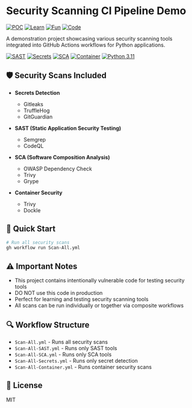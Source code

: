 # Security Scanning CI Pipeline Demo


[![POC](https://img.shields.io/badge/POC-Success-success)](https://github.com/sanhphanvan96/seclabs-sast-sca-secrets-ci/actions)
[![Learn](https://img.shields.io/badge/Learn-Success-success)](https://github.com/sanhphanvan96/seclabs-sast-sca-secrets-ci/actions)
[![Fun](https://img.shields.io/badge/Fun-100%25-brightgreen)](https://github.com/sanhphanvan96/seclabs-sast-sca-secrets-ci/actions)
[![Code](https://img.shields.io/badge/Code-Quality-blue)](https://github.com/sanhphanvan96/seclabs-sast-sca-secrets-ci/actions)

A demonstration project showcasing various security scanning tools integrated into GitHub Actions workflows for Python applications.

[![SAST](https://img.shields.io/badge/SAST-YES-red)](https://github.com/sanhphanvan96/seclabs-sast-sca-secrets-ci/actions/workflows/Scan-All-SAST.yml)
[![Secrets](https://img.shields.io/badge/Secrets-YES-yellow)](https://github.com/sanhphanvan96/seclabs-sast-sca-secrets-ci/actions/workflows/Scan-All-Secrets.yml)
[![SCA](https://img.shields.io/badge/SCA-YES-red)](https://github.com/sanhphanvan96/seclabs-sast-sca-secrets-ci/actions/workflows/Scan-All-SCA.yml)
[![Container](https://img.shields.io/badge/Container-YES-orange)](https://github.com/sanhphanvan96/seclabs-sast-sca-secrets-ci/actions/workflows/Scan-All-Container.yml)
[![Python 3.11](https://img.shields.io/badge/Python-3.11-blue.svg)](https://www.python.org/downloads/)

## 🛡️ Security Scans Included

- **Secrets Detection**
  - Gitleaks
  - TruffleHog
  - GitGuardian

- **SAST (Static Application Security Testing)**
  - Semgrep
  - CodeQL

- **SCA (Software Composition Analysis)**
  - OWASP Dependency Check
  - Trivy
  - Grype

- **Container Security**
  - Trivy
  - Dockle

## 🚀 Quick Start

```bash
# Run all security scans
gh workflow run Scan-All.yml
```

## ⚠️ Important Notes

- This project contains intentionally vulnerable code for testing security tools
- DO NOT use this code in production
- Perfect for learning and testing security scanning tools
- All scans can be run individually or together via composite workflows

## 🔍 Workflow Structure

- `Scan-All.yml` - Runs all security scans
- `Scan-All-SAST.yml` - Runs only SAST tools
- `Scan-All-SCA.yml` - Runs only SCA tools
- `Scan-All-Secrets.yml` - Runs only secret detection
- `Scan-All-Container.yml` - Runs container security scans

## 📝 License

MIT
